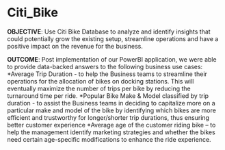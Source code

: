 # Citi_Bike
**OBJECTIVE**: Use Citi Bike Database to analyze and identify insights that could potentially grow the existing setup, streamline operations and have a positive impact on the revenue for the business.

**OUTCOME**: Post implementation of our PowerBI application, we were able to provide data-backed answers to the following business use cases:
*Average Trip Duration - to help the Business teams to streamline their operations for the allocation of bikes on docking stations. This will eventually maximize the number of trips per bike by reducing the turnaround time per ride.
*Popular Bike Make & Model classified by trip duration - to assist the Business teams in deciding to capitalize more on a particular make and model of the bike by identifying which bikes are more efficient and trustworthy for longer/shorter trip durations, thus ensuring better customer experience
*Average age of the customer riding bike – to help the management identify marketing strategies and whether the bikes need certain age-specific modifications to enhance the ride experience.
